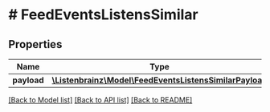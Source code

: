# # FeedEventsListensSimilar

## Properties

Name | Type | Description | Notes
------------ | ------------- | ------------- | -------------
**payload** | [**\Listenbrainz\Model\FeedEventsListensSimilarPayload**](FeedEventsListensSimilarPayload.md) |  |

[[Back to Model list]](../../README.md#models) [[Back to API list]](../../README.md#endpoints) [[Back to README]](../../README.md)
